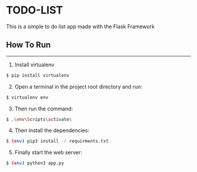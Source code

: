 # **TODO-LIST**
This is a simple to do list app made with the Flask Framework

## **How To Run**
---
  1. Install virtualenv
  ```bash
  $ pip install virtualenv
  ``` 
  2. Open a terminal in the project root directory and run:
  ```bash
  $ virtualenv env
  ```
  3. Then run the command:
  ```bash
 $ .\env\Scripts\activate\
 ```
   4. Then install the dependencies:
 ```bash
 $ (env) pip3 install -r requirments.txt
 ```
  5. Finally start the web server:
 ```bash
 $ (env) python3 app.py
 ``` 